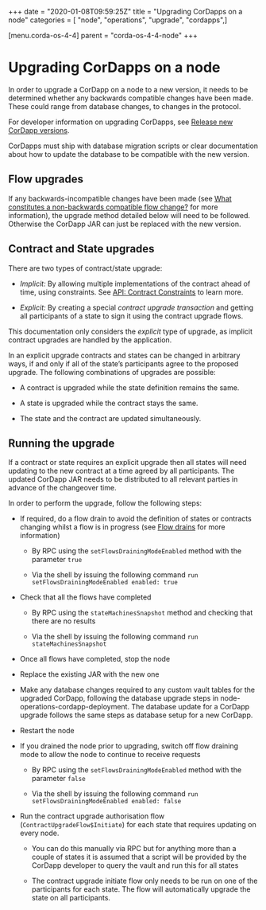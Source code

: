 +++
date = "2020-01-08T09:59:25Z"
title = "Upgrading CorDapps on a node"
categories = [ "node", "operations", "upgrade", "cordapps",]

[menu.corda-os-4-4]
parent = "corda-os-4-4-node"
+++


# Upgrading CorDapps on a node

In order to upgrade a CorDapp on a node to a new version, it needs to be determined whether any backwards compatible
            changes have been made. These could range from database changes, to changes in the protocol.

For developer information on upgrading CorDapps, see [Release new CorDapp versions](upgrading-cordapps.md).

CorDapps must ship with database migration scripts or clear documentation about how to update the database to be compatible with the new version.


## Flow upgrades

If any backwards-incompatible changes have been made (see [What constitutes a non-backwards compatible flow change?](upgrading-cordapps.md#upgrading-cordapps-backwards-incompatible-flow-changes)
                for more information), the upgrade method detailed below will need to be followed. Otherwise the CorDapp JAR can just
                be replaced with the new version.


## Contract and State upgrades

There are two types of contract/state upgrade:


* *Implicit:* By allowing multiple implementations of the contract ahead of time, using constraints. See
                        [API: Contract Constraints](api-contract-constraints.md) to learn more.


* *Explicit:* By creating a special *contract upgrade transaction* and getting all participants of a state to sign it using the
                        contract upgrade flows.


This documentation only considers the *explicit* type of upgrade, as implicit contract upgrades are handled by the application.

In an explicit upgrade contracts and states can be changed in arbitrary ways, if and only if all of the state’s participants
                agree to the proposed upgrade. The following combinations of upgrades are possible:


* A contract is upgraded while the state definition remains the same.


* A state is upgraded while the contract stays the same.


* The state and the contract are updated simultaneously.



## Running the upgrade

If a contract or state requires an explicit upgrade then all states will need updating to the new contract at a time agreed
                by all participants. The updated CorDapp JAR needs to be distributed to all relevant parties in advance of the changeover
                time.

In order to perform the upgrade, follow the following steps:


* If required, do a flow drain to avoid the definition of states or contracts changing whilst a flow is in progress (see [Flow drains](upgrading-cordapps.md#upgrading-cordapps-flow-drains) for more information)


    * By RPC using the `setFlowsDrainingModeEnabled` method with the parameter `true`


    * Via the shell by issuing the following command `run setFlowsDrainingModeEnabled enabled: true`



* Check that all the flows have completed


    * By RPC using the `stateMachinesSnapshot` method and checking that there are no results


    * Via the shell by issuing the following command `run stateMachinesSnapshot`



* Once all flows have completed, stop the node


* Replace the existing JAR with the new one


* Make any database changes required to any custom vault tables for the upgraded CorDapp,
                        following the database upgrade steps in node-operations-cordapp-deployment.
                        The database update for a CorDapp upgrade follows the same steps as database setup for a new CorDapp.


* Restart the node


* If you drained the node prior to upgrading, switch off flow draining mode to allow the node to continue to receive requests


    * By RPC using the `setFlowsDrainingModeEnabled` method with the parameter `false`


    * Via the shell by issuing the following command `run setFlowsDrainingModeEnabled enabled: false`



* Run the contract upgrade authorisation flow (`ContractUpgradeFlow$Initiate`) for each state that requires updating on every node.


    * You can do this manually via RPC but for anything more than a couple of states it is assumed that a script will be
                                provided by the CorDapp developer to query the vault and run this for all states


    * The contract upgrade initiate flow only needs to be run on one of the participants for each state. The flow will
                                automatically upgrade the state on all participants.





